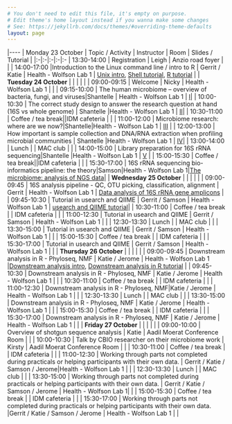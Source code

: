 ```yaml
---
# You don't need to edit this file, it's empty on purpose.
# Edit theme's home layout instead if you wanna make some changes
# See: https://jekyllrb.com/docs/themes/#overriding-theme-defaults
layout: page
---
```


|----
| Monday 23 October | Topic / Activity | Instructor | Room | Slides / Tutorial |
|:-|:-|:-|:-|:-
| 13:30-14:00 | Registration | Leigh | Anzio road foyer | |
| 14:00-17:00 |Introduction to the Linux command line / intro to R | Gerrit / Katie | Health - Wolfson Lab 1 | [Unix intro](http://web.cbio.uct.ac.za/~gerrit/slides/unix_intro_hex_2017.pdf), [Shell tutorial](http://swcarpentry.github.io/shell-novice/02-filedir/), [R tutorial](http://swcarpentry.github.io/r-novice-inflammation/01-starting-with-data/) |
| **Tuesday 24 October** | | | | |
| 09:00-09:15 | Welcome | Nicky | Health - Wolfson Lab 1 | |
| 09:15-10:00 | The human microbiome – overview of bacteria, fungi, and viruses|Shantelle | Health - Wolfson Lab 1 | [I](http://web.cbio.uct.ac.za/~gerrit/slides/shantelle/UCT_CBIO_microbiome_workshop_2017_I_The_human_microbiome.pdf)|
| 10:00-10:30 | The correct study design to answer the research question at hand (16S vs whole genome) | Shantelle |Health - Wolfson Lab 1 | [II](http://web.cbio.uct.ac.za/~gerrit/slides/shantelle/UCT_CBIO_microbiome_workshop_2017_II_16S_vs_whole_genome.pdf)|
| 10:30-11:00 | Coffee / tea break||IDM cafeteria | |
| 11:00-12:00 | Microbiome research: where are we now?|Shantelle|Health - Wolfson Lab 1 | [III](http://web.cbio.uct.ac.za/~gerrit/slides/shantelle/UCT_CBIO_microbiome_workshop_2017_III_Where_are_we_now.pdf) |
| 12:00-13:00 | How important is sample collection and DNA/RNA extraction when profiling microbial communities | Shantelle |Health - Wolfson Lab 1 | [IV](http://web.cbio.uct.ac.za/~gerrit/slides/shantelle/UCT_CBIO_microbiome_workshop_2017_IV_Sample_collection.pdf)|
| 13:00-14:00 | Lunch | | MAC club | |
| 14:00-15:00 | Library preparation for 16S rRNA sequencing|Shantelle |Health - Wolfson Lab 1 | [V](http://web.cbio.uct.ac.za/~gerrit/slides/shantelle/UCT_CBIO_microbiome_workshop_2017_V_16S_Library_Prep.pdf) |
| 15:00-15:30 | Coffee / tea break||IDM cafeteria | |
| 15:30-17:00 | 16S rRNA sequencing bio-informatics pipeline: the theory|Samson|Health - Wolfson Lab 1|[The microbiome: analysis of NGS data](http://web.cbio.uct.ac.za/~gerrit/slides/Microbiome_Analysis_of_NGS_data.pdf)|
| **Wednesday 25 October** | | | | |
| 09:00-09:45 | 16S analysis pipeline - QC, OTU picking, classification, alignment | Gerrit | Health - Wolfson Lab 1 | [Data analysis of 16S rRNA gene amplicons](http://web.cbio.uct.ac.za/~gerrit/slides/data_analysis_of_16S_rRNA_gene_amplicons_uct.pdf) |
| 09:45-10:30 | Tutorial in usearch and QIIME | Gerrit / Samson | Health - Wolfson Lab 1 | [usearch and QIIME tutorial](https://github.com/grbot/16SrRNA-hex-tutorial)|
| 10:30-11:00 | Coffee / tea break | | IDM cafeteria | |
| 11:00-12:30 | Tutorial in usearch and QIIME | Gerrit / Samson | Health - Wolfson Lab 1 | |
| 12:30-13:30 | Lunch | | MAC club | |
| 13:30-15:00 | Tutorial in usearch and QIIME | Gerrit / Samson | Health - Wolfson Lab 1 | |
| 15:00-15:30 | Coffee / tea break | | IDM cafeteria | |
| 15:30-17:00 | Tutorial in usearch and QIIME | Gerrit / Samson | Health - Wolfson Lab 1 | |
| **Thursday 26 October** | | | | |
| 09:00-09:45 | Downstream analysis in R - Phyloseq, NMF | Katie / Jerome | Health - Wolfson Lab 1 |[Downstream analysis intro](http://web.cbio.uct.ac.za/~gerrit/slides/katie/20170221_cbio_16S_downstream_R.pdf), [Downstream analysis in R tutorial](https://github.com/grbot/16SrRNA-hex-tutorial/blob/master/downstream/Dog_microbiome_Aug2017_v2.Rmd) |
| 09:45-10:30 | Downstream analysis in R - Phyloseq, NMF | Katie / Jerome | Health - Wolfson Lab 1 | |
| 10:30-11:00 | Coffee / tea break | | IDM cafeteria | |
| 11:00-12:30 | Downstream analysis in R - Phyloseq, NMF|Katie / Jerome | Health - Wolfson Lab 1 | |
| 12:30-13:30 | Lunch | | MAC club | |
| 13:30-15:00 | Downstream analysis in R - Phyloseq, NMF | Katie / Jerome | Health - Wolfson Lab 1 | |
| 15:00-15:30 | Coffee / tea break | | IDM cafeteria | |
| 15:30-17:00 | Downstream analysis in R - Phyloseq, NMF | Katie / Jerome | Health - Wolfson Lab 1 | |
| **Friday 27 October** | | | | |
| 09:00-10:00 | Overview of shotgun sequence analysis | Katie | Aadil Moerat Conference Room | |
| 10:00-10:30 | Talk by CBIO researcher on their microbiome work  | Kirsty | Aadil Moerat Conference Room | |
| 10:30-11:00 | Coffee / tea break | | IDM cafeteria | |
| 11:00-12:30 | Working through parts not completed during practicals or helping participants with their own data. | Gerrit / Katie / Samson / Jerome|Health - Wolfson Lab 1 | |
| 12:30-13:30 | Lunch | | MAC club | |
| 13:30-15:00 | Working through parts not completed during practicals or helping participants with their own data. | Gerrit / Katie / Samson / Jerome | Health - Wolfson Lab 1| |
| 15:00-15:30 | Coffee / tea break | | IDM cafeteria | |
| 15:30-17:00 | Working through parts not completed during practicals or helping participants with their own data. |Gerrit / Katie / Samson / Jerome | Health - Wolfson Lab 1 | |
